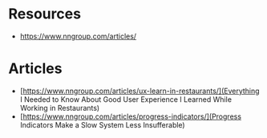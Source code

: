 # Resources
* https://www.nngroup.com/articles/

# Articles
* [https://www.nngroup.com/articles/ux-learn-in-restaurants/](Everything I Needed to Know About Good User Experience I Learned While Working in Restaurants)
* [https://www.nngroup.com/articles/progress-indicators/](Progress Indicators Make a Slow System Less Insufferable)
